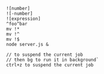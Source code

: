 

    ![number]
	![-number]
	![expression]
	^foo^bar
	mv !*
	mv !^
	mv !$
	node server.js &
	
	// to suspend the current job
	// then bg to run it in background`
	ctrl+z to suspend the current job 
	